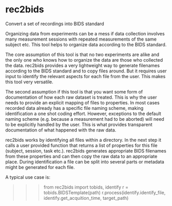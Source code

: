 # rec2bids
Convert a set of recordings into BIDS standard


Organizing data from experiments can be a mess if data collection 
involves many measurement sessions with repeated measurements of
the same subject etc. This tool helps to organize data according 
to the BIDS standard. 

The core assumption of this tool is that no two experiments are 
alike and the only one who knows how to organize the data are those
who collected the data. rec2bids provides a very lightweight 
way to generate filenames according to the BIDS standard and to
copy files around. But it requires user input to identify the 
relevant aspects for each file from the user. This makes this
tool very versatile.

The second assumption if this tool is that you want some form of
documentation of how each raw dataset is treated. This is why the
user needs to provide an explicit mapping of files to properties.
In most cases recorded data already has a specific file naming scheme,
making identification a one shot coding effort. However, exceptions
to the default naming scheme (e.g. because a measurement had to be 
aborted) will need to be explicitly handled by the user. This is 
what provides transparent documentation of what happened with the
raw data.

rec2bids works by identifying all files within a directory. In the 
next step it calls a user provided function that returns a list 
of properties for this file (subject, session, task etc.). rec2bids
generates appropriate BIDS filenames from these properties and can
then copy the raw data to an appropriate place. During identification
a file can be split into several parts or metadata might be generated
for each file.

A typical use case is:

   >>> from rec2bids import tobids, identify
   >>> r = tobids.BIDSTemplate(path)
   >>> r.process(identify.identify_file, identify.get_acquition_time, target_path)

